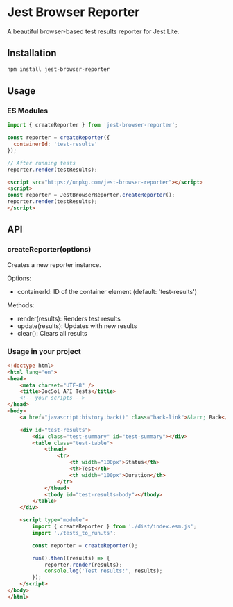 # Jest Browser Reporter

A beautiful browser-based test results reporter for Jest Lite.

## Installation

```bash
npm install jest-browser-reporter
```

## Usage
### ES Modules
```javascript
import { createReporter } from 'jest-browser-reporter';

const reporter = createReporter({
  containerId: 'test-results'
});

// After running tests
reporter.render(testResults);
```

```html
<script src="https://unpkg.com/jest-browser-reporter"></script>
<script>
const reporter = JestBrowserReporter.createReporter();
reporter.render(testResults);
</script>
```

## API

### createReporter(options)
Creates a new reporter instance.

Options:

- containerId: ID of the container element (default: 'test-results')

Methods:
- render(results): Renders test results
- update(results): Updates with new results
- clear(): Clears all results


### Usage in your project

```html
<!doctype html>
<html lang="en">
<head>
    <meta charset="UTF-8" />
    <title>DocSol API Tests</title>
    <!-- your scripts -->
</head>
<body>
    <a href="javascript:history.back()" class="back-link">&larr; Back</a>

    <div id="test-results">
        <div class="test-summary" id="test-summary"></div>
        <table class="test-table">
            <thead>
                <tr>
                    <th width="100px">Status</th>
                    <th>Test</th>
                    <th width="100px">Duration</th>
                </tr>
            </thead>
            <tbody id="test-results-body"></tbody>
        </table>
    </div>

    <script type="module">
        import { createReporter } from './dist/index.esm.js';
        import './tests_to_run.ts';

        const reporter = createReporter();

        run().then((results) => {
            reporter.render(results);
            console.log('Test results:', results);
        });
    </script>
</body>
</html>
```